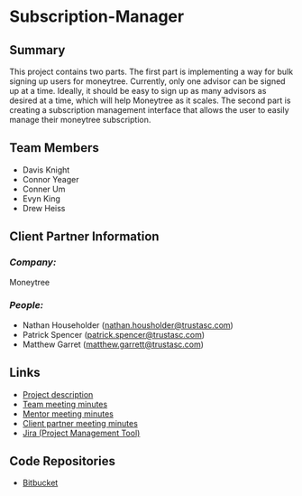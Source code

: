 # Subscription-Manager

## **Summary**

This project contains two parts. The first part is implementing a way for bulk signing up users for moneytree. Currently, only one advisor can be signed up at a time. Ideally, it should be easy to sign up as many advisors as desired at a time, which will help Moneytree as it scales. The second part is creating a subscription management interface that allows the user to easily manage their moneytree subscription.

## **Team Members**

- Davis Knight
- Connor Yeager
- Conner Um
- Evyn King
- Drew Heiss

## **Client Partner Information**

### _Company:_

Moneytree

### _People:_

- Nathan Householder (nathan.housholder@trustasc.com)
- Patrick Spencer (patrick.spencer@trustasc.com)
- Matthew Garret (matthew.garrett@trustasc.com)

## **Links**

- [Project description](ProjectDescription.md)
- [Team meeting minutes](MeetingMinutes/Team)
- [Mentor meeting minutes](MeetingMinutes/Mentor)
- [Client partner meeting minutes](MeetingMinutes/ClientPartner)
- [Jira (Project Management Tool)](https://accutechdev.atlassian.net/jira/software/projects/MTSM/boards/108)

## **Code Repositories**

- [Bitbucket](https://bitbucket.org/accutechcapstone/bsu.subscriptionmanager/src/master/)
